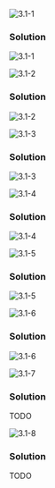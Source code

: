 ![3.1-1](https://github.com/cpp-rakesh/Algorithms/blob/master/Chapter_3_Growth_of_Functions/3.1_Asymptotic_Notation/Exercises/repo/3.1-1_problem.png)
### Solution
![3.1-1](https://github.com/cpp-rakesh/Algorithms/blob/master/Chapter_3_Growth_of_Functions/3.1_Asymptotic_Notation/Exercises/repo/3.1-1_solution.png)


![3.1-2](https://github.com/cpp-rakesh/Algorithms/blob/master/Chapter_3_Growth_of_Functions/3.1_Asymptotic_Notation/Exercises/repo/3.1-2_problem.png)
### Solution
![3.1-2](https://github.com/cpp-rakesh/Algorithms/blob/master/Chapter_3_Growth_of_Functions/3.1_Asymptotic_Notation/Exercises/repo/3.1-2_solution.png)


![3.1-3](https://github.com/cpp-rakesh/Algorithms/blob/master/Chapter_3_Growth_of_Functions/3.1_Asymptotic_Notation/Exercises/repo/3.1-3_problem.png)
### Solution
![3.1-3](https://github.com/cpp-rakesh/Algorithms/blob/master/Chapter_3_Growth_of_Functions/3.1_Asymptotic_Notation/Exercises/repo/3.1-3_solution.png)


![3.1-4](https://github.com/cpp-rakesh/Algorithms/blob/master/Chapter_3_Growth_of_Functions/3.1_Asymptotic_Notation/Exercises/repo/3.1-4_problem.png)
### Solution
![3.1-4](https://github.com/cpp-rakesh/Algorithms/blob/master/Chapter_3_Growth_of_Functions/3.1_Asymptotic_Notation/Exercises/repo/3.1-4_solution.png)


![3.1-5](https://github.com/cpp-rakesh/Algorithms/blob/master/Chapter_3_Growth_of_Functions/3.1_Asymptotic_Notation/Exercises/repo/3.1-5_problem.png)
### Solution
![3.1-5](https://github.com/cpp-rakesh/Algorithms/blob/master/Chapter_3_Growth_of_Functions/3.1_Asymptotic_Notation/Exercises/repo/3.1-5_solution.png)


![3.1-6](https://github.com/cpp-rakesh/Algorithms/blob/master/Chapter_3_Growth_of_Functions/3.1_Asymptotic_Notation/Exercises/repo/3.1-6_problem.png)
### Solution
![3.1-6](https://github.com/cpp-rakesh/Algorithms/blob/master/Chapter_3_Growth_of_Functions/3.1_Asymptotic_Notation/Exercises/repo/3.1-6_solution.png)


![3.1-7](https://github.com/cpp-rakesh/Algorithms/blob/master/Chapter_3_Growth_of_Functions/3.1_Asymptotic_Notation/Exercises/repo/3.1-7_problem.png)
### Solution
TODO


![3.1-8](https://github.com/cpp-rakesh/Algorithms/blob/master/Chapter_3_Growth_of_Functions/3.1_Asymptotic_Notation/Exercises/repo/3.1-8_problem.png)
### Solution
TODO